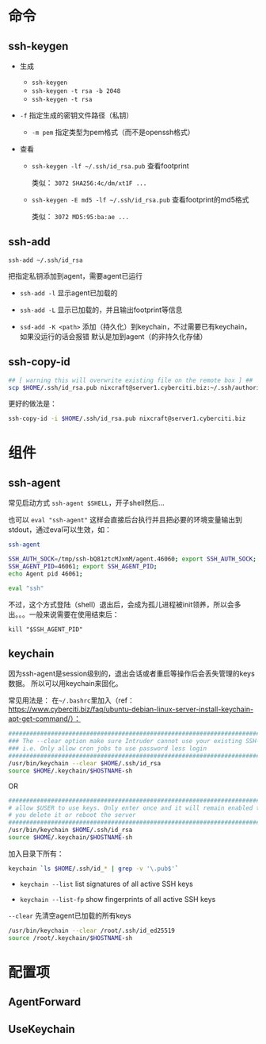 


# 命令

## ssh-keygen

* 生成
  * `ssh-keygen`
  * `ssh-keygen -t rsa -b 2048`
  * `ssh-keygen -t rsa`
* `-f` 指定生成的密钥文件路径（私钥）
  
  * `-m pem` 指定类型为pem格式（而不是openssh格式）
  
* 查看

  * `ssh-keygen -lf ~/.ssh/id_rsa.pub` 查看footprint

    类似： `3072 SHA256:4c/dm/xt1F ... `

  * `ssh-keygen -E md5 -lf ~/.ssh/id_rsa.pub` 查看footprint的md5格式

    类似： `3072 MD5:95:ba:ae ... `



## ssh-add

`ssh-add ~/.ssh/id_rsa`

把指定私钥添加到agent，需要agent已运行

* `ssh-add -l` 显示agent已加载的

* `ssh-add -L` 显示已加载的，并且输出footprint等信息

* `ssd-add -K <path>` 添加（持久化）到keychain，不过需要已有keychain，如果没运行的话会报错
  默认是加到agent（的非持久化存储）

## ssh-copy-id

```sh
## [ warning this will overwrite existing file on the remote box ] ##
scp $HOME/.ssh/id_rsa.pub nixcraft@server1.cyberciti.biz:~/.ssh/authorized_keys
```

更好的做法是：
```sh
ssh-copy-id -i $HOME/.ssh/id_rsa.pub nixcraft@server1.cyberciti.biz
```


# 组件

## ssh-agent

常见启动方式 `ssh-agent $SHELL`，开子shell然后...

也可以 `eval "ssh-agent"` 这样会直接后台执行并且把必要的环境变量输出到stdout，通过eval可以生效，如：

```sh
ssh-agent

SSH_AUTH_SOCK=/tmp/ssh-bQ81ztcMJxmM/agent.46060; export SSH_AUTH_SOCK;
SSH_AGENT_PID=46061; export SSH_AGENT_PID;
echo Agent pid 46061;

eval "ssh"
```

不过，这个方式登陆（shell）退出后，会成为孤儿进程被init领养，所以会多出。。。一般来说需要在使用结束后：

```
kill "$SSH_AGENT_PID"
```






## keychain

因为ssh-agent是session级别的，退出会话或者重启等操作后会丢失管理的keys数据。
所以可以用keychain来固化。

常见用法是： 在`~/.bashrc`里加入（ref： https://www.cyberciti.biz/faq/ubuntu-debian-linux-server-install-keychain-apt-get-command/）：
```sh
#####################################################################################
### The --clear option make sure Intruder cannot use your existing SSH-Agents keys 
### i.e. Only allow cron jobs to use password less login 
#####################################################################################
/usr/bin/keychain --clear $HOME/.ssh/id_rsa
source $HOME/.keychain/$HOSTNAME-sh
```

OR

```sh
###########################################################################
# allow $USER to use keys. Only enter once and it will remain enabled till
# you delete it or reboot the server 
###########################################################################
/usr/bin/keychain $HOME/.ssh/id_rsa
source $HOME/.keychain/$HOSTNAME-sh
```

加入目录下所有： 

```sh
keychain `ls $HOME/.ssh/id_* | grep -v '\.pub$'`
```





* `keychain --list`  list signatures of all active SSH keys

* `keychain --list-fp` show fingerprints of all active SSH keys

`--clear` 先清空agent已加载的所有keys
```sh
/usr/bin/keychain --clear /root/.ssh/id_ed25519
source /root/.keychain/$HOSTNAME-sh
```

# 配置项

## AgentForward

## UseKeychain
